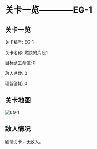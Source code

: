 # 关卡一览————EG-1


## 关卡一览

关卡编号: EG-1

关卡名称: 燃烧的片段1

目标点生命值: 0

敌人总数: 0

理智消耗: 0


## 关卡地图
![EG-1](./oprMap/EG-1.png)

## 敌人情况

剧情关卡，无敌人。

